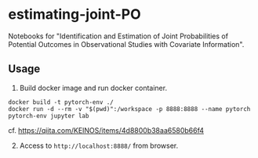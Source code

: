 # estimating-joint-PO
Notebooks for "Identification and Estimation of Joint Probabilities of Potential Outcomes in Observational Studies with Covariate Information".

## Usage

1. Build docker image and run docker container.
```
docker build -t pytorch-env ./
docker run -d --rm -v "$(pwd)":/workspace -p 8888:8888 --name pytorch pytorch-env jupyter lab
```
cf. https://qiita.com/KEINOS/items/4d8800b38aa6580b66f4

2. Access to `http://localhost:8888/` from browser.


